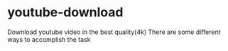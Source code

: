 # youtube-download
Download youtube video in the best quality(4k)
There are some different ways to accomplish the task
